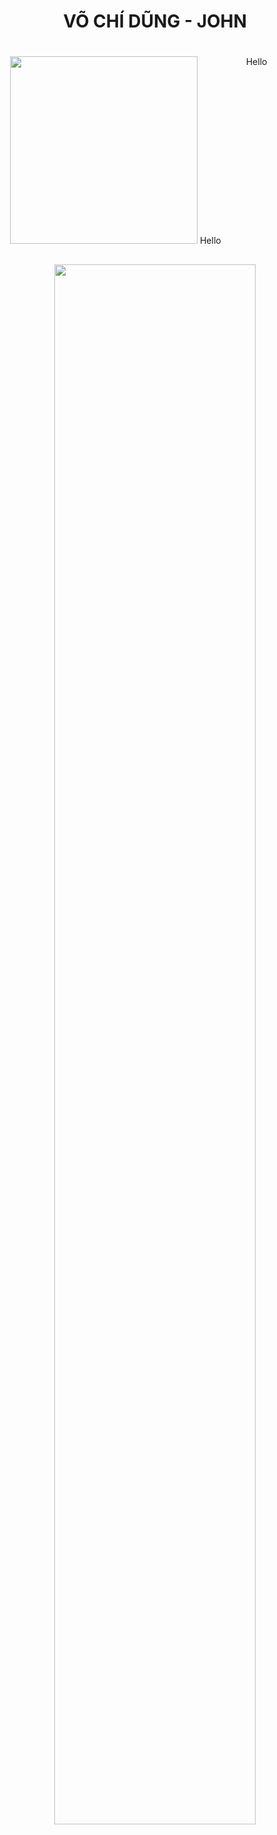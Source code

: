<div align="center"">
    <h1>VÕ CHÍ DŨNG - JOHN</h1>
    <div style="display: flex">
        <div width="30%" style="padding: 20px" >
            <img src="https://www.planetware.com/wpimages/2020/02/france-in-pictures-beautiful-places-to-photograph-eiffel-tower.jpg" width="300"/>
            <span>Hello</span>
        </div>
        <div width="70%" style="padding: 20px">
            Hello
        </div>
    </div>
    <img width="80%" style="padding: 10px;"
        src="https://www.planetware.com/wpimages/2020/02/france-in-pictures-beautiful-places-to-photograph-eiffel-tower.jpg"/>
</div>
